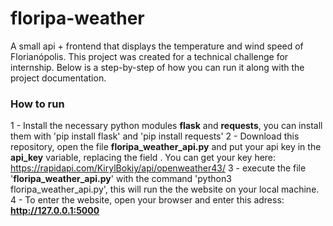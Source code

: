 # floripa-weather
A small api + frontend that displays the temperature and wind speed of Florianópolis. This project was created for a technical challenge for internship. Below is a step-by-step of how you can run it along with the project documentation.

### How to run
1 - Install the necessary python modules **flask** and **requests**, you can install them with 'pip install flask' and 'pip install requests'
2 - Download this repository, open the file **floripa_weather_api.py** and put your api key in the **api_key** variable, replacing the field **<INSERT YOUR API KEY HERE>**. You can get your key here: https://rapidapi.com/KirylBokiy/api/openweather43/
3 - execute the file '**floripa_weather_api.py**' with the command 'python3 floripa_weather_api.py', this will run the the website on your local machine.
4 - To enter the website, open your browser and enter this adress: **http://127.0.0.1:5000**


